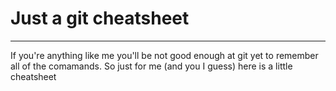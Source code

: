 # Just a git cheatsheet
-------------

If you're anything like me you'll be not good enough at git yet to remember
all of the comamands. So just for me (and you I guess) here is a little cheatsheet
